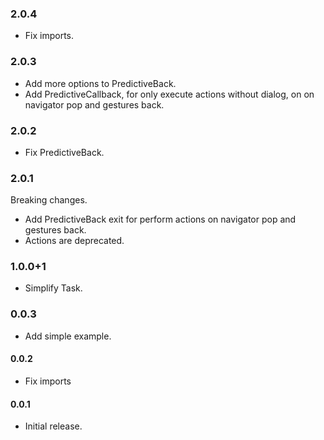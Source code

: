 ### 2.0.4

* Fix imports.


### 2.0.3

* Add more options to PredictiveBack.
* Add PredictiveCallback, for only execute actions without dialog, on on navigator pop and gestures back.

### 2.0.2

* Fix PredictiveBack.

### 2.0.1

Breaking changes.
* Add PredictiveBack exit for perform actions on navigator pop and gestures back.
* Actions are deprecated.

### 1.0.0+1

* Simplify Task.

### 0.0.3

* Add simple example.

#### 0.0.2

* Fix imports

#### 0.0.1

* Initial release.